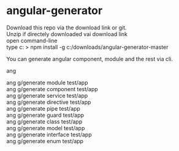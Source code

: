 # angular-generator

Download this repo via the download link or git. <br/>
Unzip if directely downloaded vai download link <br/>
open command-line <br/>
type c: > npm install -g c:/downloads/angular-generator-master <br/>

You can generate angular component, module and the rest via cli.<br/>

ang <run> <component type> <component name> <br/>

ang g/generate module test/app <br/>
ang g/generate component test/app <br/>
ang g/generate service test/app <br/>
ang g/generate directive test/app <br/>
ang g/generate pipe test/app <br/>
ang g/generate guard test/app <br/>
ang g/generate class test/app <br/>
ang g/generate model test/app <br/>
ang g/generate interface test/app <br/>
ang g/generate enum test/app <br/>

